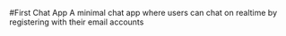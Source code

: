 #First Chat App
A minimal chat app where users can chat on realtime by registering with their email accounts
